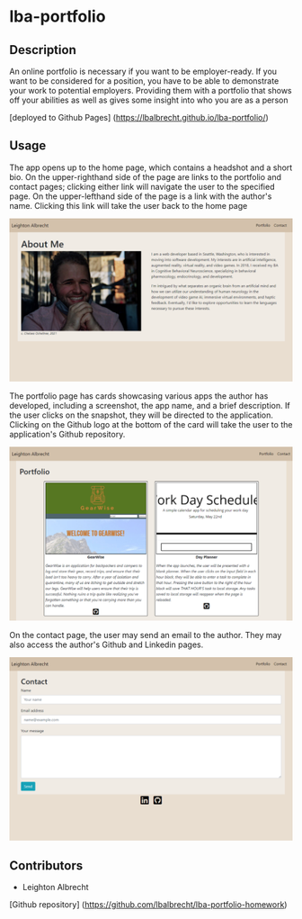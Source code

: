 # lba-portfolio

## Description
An online portfolio is necessary if you want to be employer-ready. If you want to be considered for a position, you have to be able to demonstrate your work to potential employers. Providing them with a portfolio that shows off your abilities as well as gives some insight into who you are as a person

[deployed to Github Pages] (https://lbalbrecht.github.io/lba-portfolio/)

## Usage
The app opens up to the home page, which contains a headshot and a short bio. On the upper-righthand side of the page are links to the portfolio and contact pages; clicking either link will navigate the user to the specified page. On the upper-lefthand side of the page is a link with the author's name. Clicking this link will take the user back to the home page

![About page](./assets/images/screenshots/homepage.png?raw=true "A webpage featuring a headshot and a biography")

The portfolio page has cards showcasing various apps the author has developed, including a screenshot, the app name, and a brief description. If the user clicks on the snapshot, they will be directed to the application. Clicking on the Github logo at the bottom of the card will take the user to the application's Github repository.

![Portfolio page](./assets/images/screenshots/portfolio.png?raw=true "A webpage with two cards displaying web applications")

On the contact page, the user may send an email to the author. They may also access the author's Github and Linkedin pages.

![Contact page](./assets/images/screenshots/contact.png?raw=true "A webpage with a contact form with input fields for name, email, and a message. There are Github and Linkedin icons at the bottom of the screen")

## Contributors

* Leighton Albrecht

[Github repository] (https://github.com/lbalbrecht/lba-portfolio-homework)